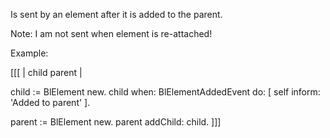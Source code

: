 Is sent by an element after it is added to the parent.

Note: I am not sent when element is re-attached!

Example:

[[[
| child parent |

child := BlElement new.
child when: BlElementAddedEvent do: [ self inform: 'Added to parent' ].

parent := BlElement new.
parent addChild: child.
]]]